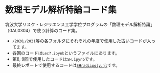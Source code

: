 # 数理モデル解析特論コード集

筑波大学リスク・レジリエンス工学学位プログラムの「数理モデル解析特論」（0AL0304）で使う計算のコード集。

- `/2020`,`/2021`等の各フォルダにそれぞれの年度で使用した古いコードが入ってます。
- 各回のコードは`Lec?.ipynb`というファイルにあります。
- 第8, 9回で使用したコードは`SH.ipynb`です。
- 最終レポートで使用するコードは[`SHradiipoly.jl`](https://github.com/tak-lab/Advanced-Course-on-Mathematical-Model-Analysis/blob/d6fc771ff326035d012d84540bef944ed5057918/SHradiipoly.jl)です。
